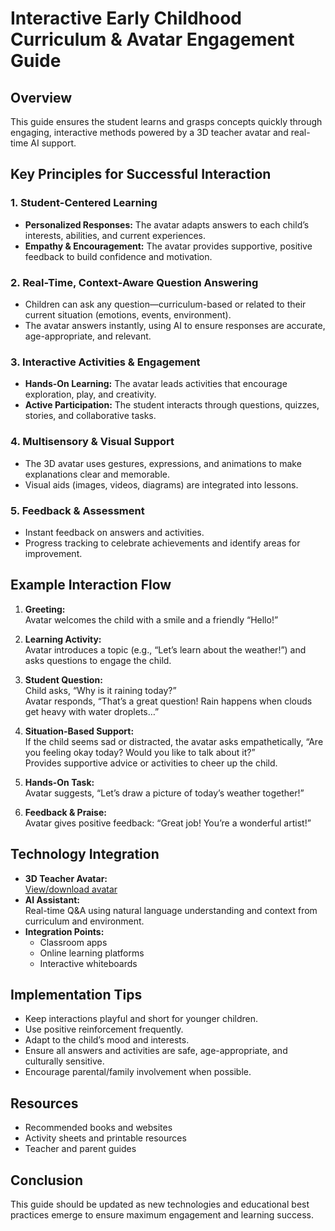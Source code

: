 # Interactive Early Childhood Curriculum & Avatar Engagement Guide

## Overview
This guide ensures the student learns and grasps concepts quickly through engaging, interactive methods powered by a 3D teacher avatar and real-time AI support.

## Key Principles for Successful Interaction

### 1. Student-Centered Learning
- **Personalized Responses:** The avatar adapts answers to each child’s interests, abilities, and current experiences.
- **Empathy & Encouragement:** The avatar provides supportive, positive feedback to build confidence and motivation.

### 2. Real-Time, Context-Aware Question Answering
- Children can ask any question—curriculum-based or related to their current situation (emotions, events, environment).
- The avatar answers instantly, using AI to ensure responses are accurate, age-appropriate, and relevant.

### 3. Interactive Activities & Engagement
- **Hands-On Learning:** The avatar leads activities that encourage exploration, play, and creativity.
- **Active Participation:** The student interacts through questions, quizzes, stories, and collaborative tasks.

### 4. Multisensory & Visual Support
- The 3D avatar uses gestures, expressions, and animations to make explanations clear and memorable.
- Visual aids (images, videos, diagrams) are integrated into lessons.

### 5. Feedback & Assessment
- Instant feedback on answers and activities.
- Progress tracking to celebrate achievements and identify areas for improvement.

## Example Interaction Flow

1. **Greeting:**  
   Avatar welcomes the child with a smile and a friendly “Hello!”

2. **Learning Activity:**  
   Avatar introduces a topic (e.g., “Let’s learn about the weather!”) and asks questions to engage the child.

3. **Student Question:**  
   Child asks, “Why is it raining today?”  
   Avatar responds, “That’s a great question! Rain happens when clouds get heavy with water droplets…”

4. **Situation-Based Support:**  
   If the child seems sad or distracted, the avatar asks empathetically, “Are you feeling okay today? Would you like to talk about it?”  
   Provides supportive advice or activities to cheer up the child.

5. **Hands-On Task:**  
   Avatar suggests, “Let’s draw a picture of today’s weather together!”

6. **Feedback & Praise:**  
   Avatar gives positive feedback: “Great job! You’re a wonderful artist!”

## Technology Integration

- **3D Teacher Avatar:**  
  [View/download avatar](https://models.readyplayer.me/68c11bfb3cd9f144aa6b8569.glb)
- **AI Assistant:**  
  Real-time Q&A using natural language understanding and context from curriculum and environment.
- **Integration Points:**  
  - Classroom apps
  - Online learning platforms
  - Interactive whiteboards

## Implementation Tips

- Keep interactions playful and short for younger children.
- Use positive reinforcement frequently.
- Adapt to the child’s mood and interests.
- Ensure all answers and activities are safe, age-appropriate, and culturally sensitive.
- Encourage parental/family involvement when possible.

## Resources

- Recommended books and websites
- Activity sheets and printable resources
- Teacher and parent guides

## Conclusion

This guide should be updated as new technologies and educational best practices emerge to ensure maximum engagement and learning success.